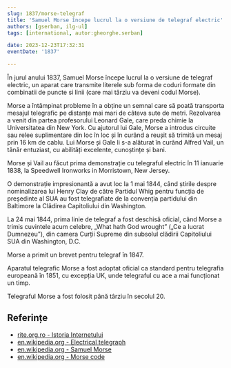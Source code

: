 ```yaml
---
slug: 1837/morse-telegraf
title: 'Samuel Morse începe lucrul la o versiune de telegraf electric'
authors: [gserban, ilg-ul]
tags: [international, autor:gheorghe.serban]

date: 2023-12-23T17:32:31
eventDate: '1837'

---
```


În jurul anului 1837, Samuel Morse începe lucrul la o versiune de
telegraf electric,
un aparat care transmite literele sub forma de coduri formate din combinatii
de puncte si linii (care mai târziu va deveni codul Morse).

<!-- truncate -->

Morse a întâmpinat probleme în a obține un semnal care să poată
transporta mesajul telegrafic pe distanțe mai mari de câteva sute
de metri. Rezolvarea a
venit din partea profesorului Leonard Gale, care preda chimie
la Universitatea din New York. Cu ajutorul lui Gale, Morse a introdus
circuite sau relee suplimentare din loc în loc și în curând a reușit
să trimită un mesaj prin 16 km de cablu. Lui Morse și Gale li
s-a alăturat în curând Alfred Vail, un tânăr entuziast,
cu abilități excelente, cunoștințe și bani.

Morse și Vail au făcut prima demonstrație cu telegraful electric în
11 ianuarie 1838, la Speedwell Ironworks in Morristown, New Jersey.

O demonstrație impresionantă a avut loc la 1 mai 1844, când știrile
despre nominalizarea lui Henry Clay de către Partidul Whig pentru
funcția de președinte al SUA au fost telegrafiate de la convenția
partidului din Baltimore la Clădirea Capitoliului din Washington.

La 24 mai 1844, prima linie de telegraf a fost deschisă oficial,
când Morse a trimis cuvintele acum celebre, „What hath God wrought”
(„Ce a lucrat Dumnezeu”), din camera Curții Supreme din subsolul
clădirii Capitoliului SUA din Washington, D.C.

Morse a primit un brevet pentru telegraf în 1847.

Aparatul telegrafic Morse a fost adoptat oficial ca standard
pentru telegrafia europeană în 1851, cu excepția UK, unde
telegraful cu ace a mai funcționat un timp.

Telegraful Morse a fost folosit până târziu în secolul 20.

## Referințe

- [rite.org.ro - Istoria Internetului](https://rite.org.ro/istoria-internetului/)
- [en.wikipedia.org - Electrical telegraph](https://en.wikipedia.org/wiki/Electrical_telegraph)
- [en.wikipedia.org - Samuel Morse](https://en.wikipedia.org/wiki/Samuel_Morse)
- [en.wikipedia.org - Morse code](https://en.wikipedia.org/wiki/Morse_code)

